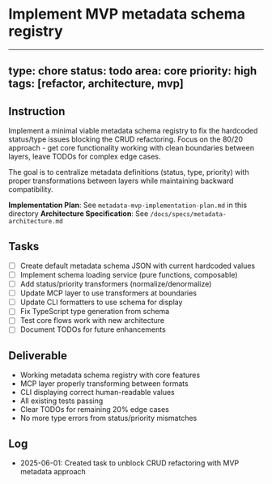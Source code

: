 # Implement MVP metadata schema registry

---
type: chore
status: todo
area: core
priority: high
tags: [refactor, architecture, mvp]
---


## Instruction
Implement a minimal viable metadata schema registry to fix the hardcoded status/type issues blocking the CRUD refactoring. Focus on the 80/20 approach - get core functionality working with clean boundaries between layers, leave TODOs for complex edge cases.

The goal is to centralize metadata definitions (status, type, priority) with proper transformations between layers while maintaining backward compatibility.

**Implementation Plan**: See `metadata-mvp-implementation-plan.md` in this directory
**Architecture Specification**: See `/docs/specs/metadata-architecture.md`

## Tasks
- [ ] Create default metadata schema JSON with current hardcoded values
- [ ] Implement schema loading service (pure functions, composable)
- [ ] Add status/priority transformers (normalize/denormalize)
- [ ] Update MCP layer to use transformers at boundaries
- [ ] Update CLI formatters to use schema for display
- [ ] Fix TypeScript type generation from schema
- [ ] Test core flows work with new architecture
- [ ] Document TODOs for future enhancements

## Deliverable
- Working metadata schema registry with core features
- MCP layer properly transforming between formats
- CLI displaying correct human-readable values
- All existing tests passing
- Clear TODOs for remaining 20% edge cases
- No more type errors from status/priority mismatches

## Log
- 2025-06-01: Created task to unblock CRUD refactoring with MVP metadata approach